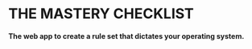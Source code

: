 # THE MASTERY CHECKLIST

#### The web app to create a rule set that dictates your operating system.
